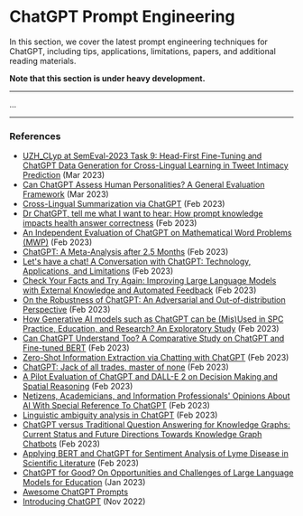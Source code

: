 # ChatGPT Prompt Engineering

In this section, we cover the latest prompt engineering techniques for ChatGPT, including tips, applications, limitations, papers, and additional reading materials.

**Note that this section is under heavy development.**

---
...




---
### References

- [UZH_CLyp at SemEval-2023 Task 9: Head-First Fine-Tuning and ChatGPT Data Generation for Cross-Lingual Learning in Tweet Intimacy Prediction](https://arxiv.org/abs/2303.01194) (Mar 2023)
- [Can ChatGPT Assess Human Personalities? A General Evaluation Framework](https://arxiv.org/abs/2303.01248) (Mar 2023)
- [Cross-Lingual Summarization via ChatGPT](https://arxiv.org/abs/2302.14229) (Feb 2023)
- [Dr ChatGPT, tell me what I want to hear: How prompt knowledge impacts health answer correctness](https://arxiv.org/abs/2302.13793) (Feb 2023)
- [An Independent Evaluation of ChatGPT on Mathematical Word Problems (MWP)](https://arxiv.org/abs/2302.13814) (Feb 2023)
- [ChatGPT: A Meta-Analysis after 2.5 Months](https://arxiv.org/abs/2302.13795) (Feb 2023)
- [Let's have a chat! A Conversation with ChatGPT: Technology, Applications, and Limitations](https://arxiv.org/abs/2302.13817) (Feb 2023)
- [Check Your Facts and Try Again: Improving Large Language Models with External Knowledge and Automated Feedback](https://arxiv.org/abs/2302.12813) (Feb 2023)
- [On the Robustness of ChatGPT: An Adversarial and Out-of-distribution Perspective](https://arxiv.org/abs/2302.12095) (Feb 2023)
- [How Generative AI models such as ChatGPT can be (Mis)Used in SPC Practice, Education, and Research? An Exploratory Study](https://arxiv.org/abs/2302.10916) (Feb 2023)
- [Can ChatGPT Understand Too? A Comparative Study on ChatGPT and Fine-tuned BERT](https://arxiv.org/abs/2302.10198) (Feb 2023)
- [Zero-Shot Information Extraction via Chatting with ChatGPT](https://arxiv.org/abs/2302.10205) (Feb 2023)
- [ChatGPT: Jack of all trades, master of none](https://arxiv.org/abs/2302.10724) (Feb 2023)
- [A Pilot Evaluation of ChatGPT and DALL-E 2 on Decision Making and Spatial Reasoning](https://arxiv.org/abs/2302.09068) (Feb 2023)
- [Netizens, Academicians, and Information Professionals' Opinions About AI With Special Reference To ChatGPT](https://arxiv.org/abs/2302.07136) (Feb 2023)
- [Linguistic ambiguity analysis in ChatGPT](https://arxiv.org/abs/2302.06426) (Feb 2023)
- [ChatGPT versus Traditional Question Answering for Knowledge Graphs: Current Status and Future Directions Towards Knowledge Graph Chatbots](https://arxiv.org/abs/2302.06466) (Feb 2023)
- [Applying BERT and ChatGPT for Sentiment Analysis of Lyme Disease in Scientific Literature](https://arxiv.org/abs/2302.06474) (Feb 2023)
- [ChatGPT for Good? On Opportunities and Challenges of Large Language Models for Education](https://www.edu.sot.tum.de/fileadmin/w00bed/hctl/_my_direct_uploads/ChatGPT_for_Good_.pdf) (Jan 2023)
- [Awesome ChatGPT Prompts](https://github.com/f/awesome-chatgpt-prompts)
- [Introducing ChatGPT](https://openai.com/blog/chatgpt) (Nov 2022)
